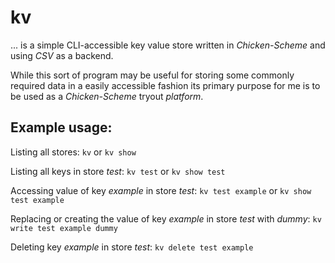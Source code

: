 # kv

... is a simple CLI-accessible key value store written in _Chicken-Scheme_ and using _CSV_ as a backend.

While this sort of program may be useful for storing some commonly required data in a easily accessible fashion its primary purpose for me is to be used as a _Chicken-Scheme_ tryout _platform_.

## Example usage:

Listing all stores: `kv` or `kv show`

Listing all keys in store _test_: `kv test` or `kv show test`

Accessing value of key _example_ in store _test_: `kv test example` or `kv show test example`

Replacing or creating the value of key _example_ in store _test_ with _dummy_: `kv write test example dummy`

Deleting key _example_ in store _test_: `kv delete test example`
